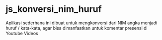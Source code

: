 # js_konversi_nim_huruf
Aplikasi sederhana ini dibuat untuk mengkonversi dari NIM angka menjadi huruf / kata-kata, agar bisa dimanfaatkan untuk komentar presensi di Youtube Videos
